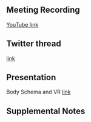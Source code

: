 ## Meeting Recording

[YouTube link](https://www.youtube.com/watch?v=gfCBxTzX8S0)

## Twitter thread

[link](https://twitter.com/Orthogonal_Lab/status/1487665727519670276)

## Presentation

Body Schema and VR [link](https://docs.google.com/presentation/d/1L9iTIAt88LNtve5aUvYsG2FkNTGn1krewdR6IoJpouk/edit#slide=id.p)

## Supplemental Notes

